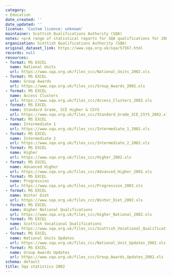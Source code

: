 ```yaml
---
category:
- Education
date_created: ''
date_updated: ''
license: 'Custom licence: unknown'
maintainer: Scottish Qualifications Authority (SQA)
notes: <p>A range of statistical reports for SQA qualifications for 2002.</p>
organization: Scottish Qualifications Authority (SQA)
original_dataset_link: https://www.sqa.org.uk/sqa/57567.html
records: null
resources:
- format: MS EXCEL
  name: National Units
  url: https://www.sqa.org.uk/files_ccc/National_Units_2002.xls
- format: MS EXCEL
  name: Group Awards
  url: https://www.sqa.org.uk/files_ccc/Group_Awards_2002.xls
- format: MS EXCEL
  name: Access Clusters
  url: https://www.sqa.org.uk/files_ccc/Access_Clusters_2002.xls
- format: MS EXCEL
  name: Standard Grade, SCE Higher & CSYS
  url: https://www.sqa.org.uk/files_ccc/Standard_Grade_SCE_CSYS_2002.xls
- format: MS EXCEL
  name: Intermediate 1
  url: https://www.sqa.org.uk/files_ccc/Intermediate_1_2002.xls
- format: MS EXCEL
  name: Intermediate 2
  url: https://www.sqa.org.uk/files_ccc/Intermediate_2_2002.xls
- format: MS EXCEL
  name: Higher
  url: https://www.sqa.org.uk/files_ccc/Higher_2002.xls
- format: MS EXCEL
  name: Advanced Higher
  url: https://www.sqa.org.uk/files_ccc/Advanced_Higher_2002.xls
- format: MS EXCEL
  name: Progression
  url: https://www.sqa.org.uk/files_ccc/Progression_2002.xls
- format: MS EXCEL
  name: Winter Diet
  url: https://www.sqa.org.uk/files_ccc/Winter_Diet_2002.xls
- format: MS EXCEL
  name: Higher National Qualifications
  url: https://www.sqa.org.uk/files_ccc/Higher_National_2002.xls
- format: MS EXCEL
  name: Scottish Vocational Qualifications
  url: https://www.sqa.org.uk/files_ccc/Scottish_Vocational_Qualifications_2002.xls
- format: MS EXCEL
  name: National Units Updates
  url: https://www.sqa.org.uk/files_ccc/National_Unit_Updates_2002.xls
- format: MS EXCEL
  name: Group Awards Updates
  url: https://www.sqa.org.uk/files_ccc/Group_Awards_Updates_2002.xls
schema: default
title: Sqa statistics 2002
---
```

